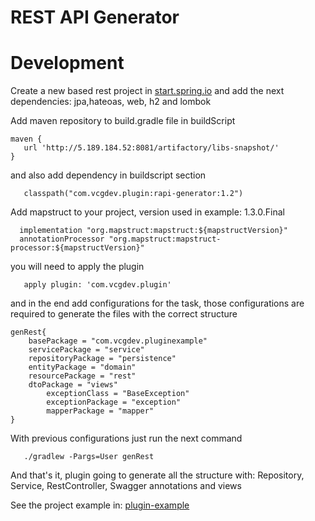 REST API Generator
=================

Development
======

Create a new  based rest project in [start.spring.io](http://start.spring.io)
and add the next dependencies: jpa,hateoas, web, h2 and lombok

Add maven repository to build.gradle file in buildScript 

```
maven {
   url 'http://5.189.184.52:8081/artifactory/libs-snapshot/'
}
```

and also add dependency in buildscript section

```
   classpath("com.vcgdev.plugin:rapi-generator:1.2")
```

Add mapstruct to your project, version used in example: 1.3.0.Final

```
  implementation "org.mapstruct:mapstruct:${mapstructVersion}"
  annotationProcessor "org.mapstruct:mapstruct-processor:${mapstructVersion}"
```

you will need to apply the plugin

```
   apply plugin: 'com.vcgdev.plugin'
```

and in the end add configurations for the task, those configurations are required to generate the files with the correct structure

```
genRest{
	basePackage = "com.vcgdev.pluginexample"
	servicePackage = "service"
	repositoryPackage = "persistence"
	entityPackage = "domain"
	resourcePackage = "rest"
	dtoPackage = "views"
        exceptionClass = "BaseException"
        exceptionPackage = "exception"
        mapperPackage = "mapper"
}
```

With previous configurations just run the next command

```
   ./gradlew -Pargs=User genRest
```
And that's it, plugin going to generate all the structure with:
Repository, Service, RestController, Swagger annotations and views

See the project example in: [plugin-example](https://github.com/VCGDEV/plugin-example)


